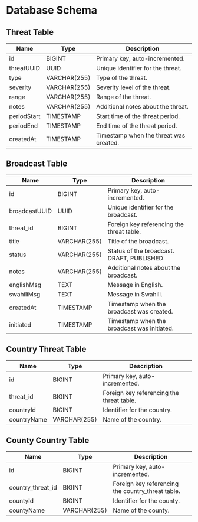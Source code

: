# Database Schema

## Threat Table

| Name        | Type         | Description                                    |
|-------------|--------------|------------------------------------------------|
| id          | BIGINT       | Primary key, auto-incremented.                 |
| threatUUID  | UUID         | Unique identifier for the threat.              |
| type        | VARCHAR(255) | Type of the threat.                            |
| severity    | VARCHAR(255) | Severity level of the threat.                  |
| range       | VARCHAR(255) | Range of the threat.                           |
| notes       | VARCHAR(255) | Additional notes about the threat.             |
| periodStart | TIMESTAMP    | Start time of the threat period.               |
| periodEnd   | TIMESTAMP    | End time of the threat period.                 |
| createdAt   | TIMESTAMP    | Timestamp when the threat was created.         |

## Broadcast Table

| Name          | Type         | Description                                 |
|---------------|--------------|---------------------------------------------|
| id            | BIGINT       | Primary key, auto-incremented.              |
| broadcastUUID | UUID         | Unique identifier for the broadcast.        |
| threat_id     | BIGINT       | Foreign key referencing the threat table.   |
| title         | VARCHAR(255) | Title of the broadcast.                     |
| status        | VARCHAR(255) | Status of the broadcast. DRAFT, PUBLISHED   |
| notes         | VARCHAR(255) | Additional notes about the broadcast.       |
| englishMsg    | TEXT         | Message in English.                         |
| swahiliMsg    | TEXT         | Message in Swahili.                         |
| createdAt     | TIMESTAMP    | Timestamp when the broadcast was created.   |
| initiated     | TIMESTAMP    | Timestamp when the broadcast was initiated. |

## Country Threat Table

| Name          | Type         | Description                                    |
|---------------|--------------|------------------------------------------------|
| id            | BIGINT       | Primary key, auto-incremented.                 |
| threat_id     | BIGINT       | Foreign key referencing the threat table.      |
| countryId     | BIGINT       | Identifier for the country.                    |
| countryName   | VARCHAR(255) | Name of the country.                           |

## County Country Table

| Name            | Type         | Description                                    |
|-----------------|--------------|------------------------------------------------|
| id              | BIGINT       | Primary key, auto-incremented.                 |
| country_threat_id | BIGINT     | Foreign key referencing the country_threat table. |
| countyId        | BIGINT       | Identifier for the county.                     |
| countyName      | VARCHAR(255) | Name of the county.                            |